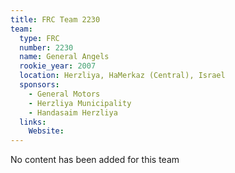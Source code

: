```yaml
---
title: FRC Team 2230
team:
  type: FRC
  number: 2230
  name: General Angels
  rookie_year: 2007
  location: Herzliya, HaMerkaz (Central), Israel
  sponsors:
    - General Motors
    - Herzliya Municipality
    - Handasaim Herzliya
  links:
    Website: 
---
```

No content has been added for this team